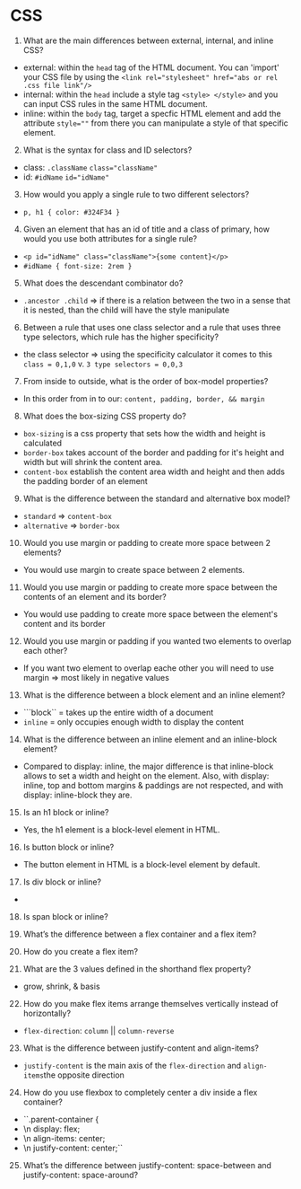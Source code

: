 # CSS
1. What are the main differences between external, internal, and inline CSS?
* external: within the ``head`` tag of the HTML document. You can 'import' your CSS file by using the ``<link rel="stylesheet" href="abs or rel .css file link"/>``
* internal: within the ``head`` include a style tag ``<style> </style>`` and you can input CSS rules in the same HTML document.
* inline: within the ``body`` tag, target a specfic HTML element and add the attribute ``style=""`` from there you can manipulate a style of that specific element.
2. What is the syntax for class and ID selectors?
* class: ``.className`` ``class="className"``
* id: ``#idName`` ``id="idName"``
3. How would you apply a single rule to two different selectors?
* ``p, h1 {
            color: #324F34
           }`` 
4. Given an element that has an id of title and a class of primary, how would you use both
attributes for a single rule?
* ``<p id="idName" class="className">{some content}</p>``
* ``#idName { font-size: 2rem }``
5. What does the descendant combinator do?
* ``.ancestor .child`` => if there is a relation between the two in a sense that it is nested, than the child will have the style manipulate
6. Between a rule that uses one class selector and a rule that uses three type selectors,
which rule has the higher specificity?
* the class selector => using the specificity calculator it comes to this ``class = 0,1,0`` v. ``3 type selectors = 0,0,3``
7. From inside to outside, what is the order of box-model properties?
* In this order from in to our: ``content, padding, border, && margin``
8. What does the box-sizing CSS property do?
* ``box-sizing`` is a css property that sets how the width and height is calculated
* ``border-box`` takes account of the border and padding for it's height and width but will shrink the content area.
* ``content-box`` establish the content area width and height and then adds the padding border of an element
9. What is the difference between the standard and alternative box model?
* ``standard`` => ``content-box``
* ``alternative`` => ``border-box``
10. Would you use margin or padding to create more space between 2 elements?
* You would use margin to create space between 2 elements.
11. Would you use margin or padding to create more space between the contents of an
element and its border?
* You would use padding to create more space between the element's content and its border
12. Would you use margin or padding if you wanted two elements to overlap each other?
* If you want two element to overlap eache other you will need to use margin => most likely in negative values
13. What is the difference between a block element and an inline element?
* ```block`` = takes up the entire width of a document
* ``inline`` = only occupies enough width to display the content
14. What is the difference between an inline element and an inline-block element?
* Compared to display: inline, the major difference is that inline-block allows to set a width and height on the element. Also, with display: inline, top and bottom margins & paddings are not respected, and with display: inline-block they are.
15. Is an h1 block or inline?
* Yes, the h1 element is a block-level element in HTML.
16. Is button block or inline?
* The button element in HTML is a block-level element by default.
17. Is div block or inline?
* 
18. Is span block or inline?
19. What’s the difference between a flex container and a flex item?

20. How do you create a flex item?
21. What are the 3 values defined in the shorthand flex property?
* grow, shrink, & basis
22. How do you make flex items arrange themselves vertically instead of horizontally?
* ``flex-direction``: ``column`` || ``column-reverse``
23. What is the difference between justify-content and align-items?
* ``justify-content`` is the main axis of the ``flex-direction`` and ``align-items``the opposite direction
24. How do you use flexbox to completely center a div inside a flex container?
* ``.parent-container { 
* \n display: flex;
* \n align-items: center;
* \n justify-content: center;``
25. What’s the difference between justify-content: space-between and justify-content:
space-around?
